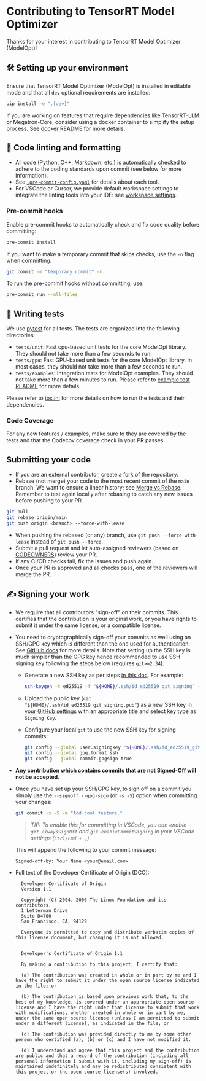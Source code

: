 # Contributing to TensorRT Model Optimizer

Thanks for your interest in contributing to TensorRT Model Optimizer (ModelOpt)!

## 🛠️ Setting up your environment

Ensure that TensorRT Model Optimizer (ModelOpt) is installed in editable mode and that all `dev` optional requirements are installed:

```bash
pip install -e ".[dev]"
```

If you are working on features that require dependencies like TensorRT-LLM or Megatron-Core, consider using a docker container to simplify the setup process.
See [docker README](./README.md#installation--docker) for more details.

## 🧹 Code linting and formatting

- All code (Python, C++, Markdown, etc.) is automatically checked to adhere to the coding standards upon commit (see below for more information).
- See [`.pre-commit-config.yaml`](.pre-commit-config.yaml) for details about each tool.
- For VSCode or Cursor, we provide default workspace settings to integrate the linting tools into your IDE: see [workspace settings](./.vscode/settings.json).

### Pre-commit hooks

Enable pre-commit hooks to automatically check and fix code quality before committing:

```bash
pre-commit install
```

If you want to make a temporary commit that skips checks, use the `-n` flag when committing:

```bash
git commit -m "temporary commit" -n
```

To run the pre-commit hooks without committing, use:

```bash
pre-commit run --all-files
```

## 📝 Writing tests

We use [pytest](https://docs.pytest.org/) for all tests. The tests are organized into the following directories:

- `tests/unit`: Fast cpu-based unit tests for the core ModelOpt library. They should not take more than a few seconds to run.
- `tests/gpu`: Fast GPU-based unit tests for the core ModelOpt library. In most cases, they should not take more than a few seconds to run.
- `tests/examples`: Integration tests for ModelOpt examples. They should not take more than a few minutes to run. Please refer to [example test README](./tests/examples/README.md) for more details.

Please refer to [tox.ini](./tox.ini) for more details on how to run the tests and their dependencies.

### Code Coverage

For any new features / examples, make sure to they are covered by the tests and that the Codecov coverage check in your PR passes.

## Submitting your code

- If you are an external contributor, create a fork of the repository.
- Rebase (not merge) your code to the most recent commit of the `main` branch. We want to ensure a linear history;
  see [Merge vs Rebase](https://www.atlassian.com/git/tutorials/merging-vs-rebasing). Remember to test again locally after rebasing to catch any new issues before pushing to your PR.

```bash
git pull
git rebase origin/main
git push origin <branch> --force-with-lease
```

- When pushing the rebased (or any) branch, use `git push --force-with-lease` instead of `git push --force`.
- Submit a pull request and let auto-assigned reviewers (based on [CODEOWNERS](./.github/CODEOWNERS)) review your PR.
- If any CI/CD checks fail, fix the issues and push again.
- Once your PR is approved and all checks pass, one of the reviewers will merge the PR.

## ✍️ Signing your work

- We require that all contributors "sign-off" on their commits. This certifies that the contribution is your original
  work, or you have rights to submit it under the same license, or a compatible license.

- You need to cryptographically sign-off your commits as well using an SSH/GPG key which is different than the one used for authentication. See [GitHub docs](https://docs.github.com/en/authentication/managing-commit-signature-verification/signing-commits) for more details. Note that setting up the SSH key is much simpler than the GPG key hence recommended to use SSH signing key following the steps below (requires `git>=2.34`).

  - Generate a new SSH key as per steps [in this doc](https://docs.github.com/en/authentication/connecting-to-github-with-ssh/generating-a-new-ssh-key-and-adding-it-to-the-ssh-agent#generating-a-new-ssh-key). For example:

    ```bash
    ssh-keygen -t ed25519 -f "${HOME}/.ssh/id_ed25519_git_signing" -P ""
    ```

  - Upload the public key (`cat "${HOME}/.ssh/id_ed25519_git_signing.pub"`) as a new SSH key in your [GitHub settings](https://github.com/settings/ssh/new) with an appropriate title and select key type as `Signing Key`.

  - Configure your local `git` to use the new SSH key for signing commits:

    ```bash
    git config --global user.signingkey "${HOME}/.ssh/id_ed25519_git_signing.pub"
    git config --global gpg.format ssh
    git config --global commit.gpgsign true
    ```

- **Any contribution which contains commits that are not Signed-Off will not be accepted**.

- Once you have set up your SSH/GPG key, to sign off on a commit you simply use the `--signoff --gpg-sign` (or `-s -S`) option when committing your changes:

  ```bash
  git commit -s -S -m "Add cool feature."
  ```

  > *TIP: To enable this for committing in VSCode, you can enable `git.alwaysSignOff` and `git.enableCommitSigning` in your VSCode settings (`Ctrl/Cmd + ,`).*

  This will append the following to your commit message:

  ```text
  Signed-off-by: Your Name <your@email.com>
  ```

- Full text of the Developer Certificate of Origin (DCO):

  ```text
    Developer Certificate of Origin
    Version 1.1

    Copyright (C) 2004, 2006 The Linux Foundation and its contributors.
    1 Letterman Drive
    Suite D4700
    San Francisco, CA, 94129

    Everyone is permitted to copy and distribute verbatim copies of this license document, but changing it is not allowed.


    Developer's Certificate of Origin 1.1

    By making a contribution to this project, I certify that:

    (a) The contribution was created in whole or in part by me and I have the right to submit it under the open source license indicated in the file; or

    (b) The contribution is based upon previous work that, to the best of my knowledge, is covered under an appropriate open source license and I have the right under that license to submit that work with modifications, whether created in whole or in part by me, under the same open source license (unless I am permitted to submit under a different license), as indicated in the file; or

    (c) The contribution was provided directly to me by some other person who certified (a), (b) or (c) and I have not modified it.

    (d) I understand and agree that this project and the contribution are public and that a record of the contribution (including all personal information I submit with it, including my sign-off) is maintained indefinitely and may be redistributed consistent with this project or the open source license(s) involved.
  ```
